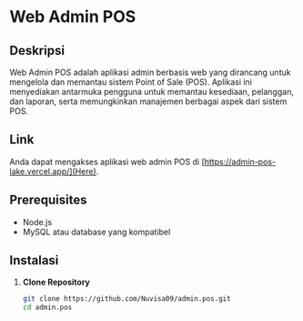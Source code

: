 # Web Admin POS

## Deskripsi

Web Admin POS adalah aplikasi admin berbasis web yang dirancang untuk mengelola dan memantau sistem Point of Sale (POS). Aplikasi ini menyediakan antarmuka pengguna  untuk memantau kesediaan, pelanggan, dan laporan, serta memungkinkan manajemen berbagai aspek dari sistem POS.

## Link

Anda dapat mengakses aplikasi web admin POS di [https://admin-pos-lake.vercel.app/](Here).

## Prerequisites

- Node.js
- MySQL atau database yang kompatibel

## Instalasi

1. **Clone Repository**

   ```bash
   git clone https://github.com/Nuvisa09/admin.pos.git
   cd admin.pos
